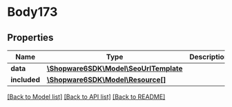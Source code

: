 # Body173

## Properties
Name | Type | Description | Notes
------------ | ------------- | ------------- | -------------
**data** | [**\Shopware6SDK\Model\SeoUrlTemplate**](SeoUrlTemplate.md) |  | [optional] 
**included** | [**\Shopware6SDK\Model\Resource[]**](Resource.md) |  | [optional] 

[[Back to Model list]](../../README.md#documentation-for-models) [[Back to API list]](../../README.md#documentation-for-api-endpoints) [[Back to README]](../../README.md)

